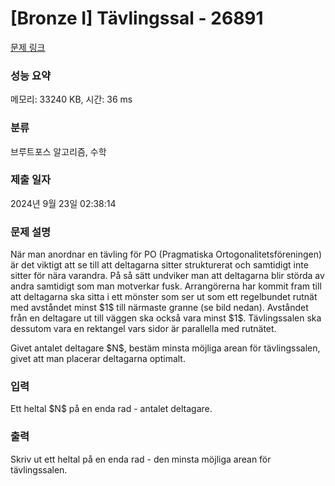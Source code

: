 # [Bronze I] Tävlingssal - 26891 

[문제 링크](https://www.acmicpc.net/problem/26891) 

### 성능 요약

메모리: 33240 KB, 시간: 36 ms

### 분류

브루트포스 알고리즘, 수학

### 제출 일자

2024년 9월 23일 02:38:14

### 문제 설명

<p>När man anordnar en tävling för PO (Pragmatiska Ortogonalitetsföreningen) är det viktigt att se till att deltagarna sitter strukturerat och samtidigt inte sitter för nära varandra. På så sätt undviker man att deltagarna blir störda av andra samtidigt som man motverkar fusk. Arrangörerna har kommit fram till att deltagarna ska sitta i ett mönster som ser ut som ett regelbundet rutnät med avståndet minst $1$ till närmaste granne (se bild nedan). Avståndet från en deltagare ut till väggen ska också vara minst $1$. Tävlingssalen ska dessutom vara en rektangel vars sidor är parallella med rutnätet.</p>

<p>Givet antalet deltagare $N$, bestäm minsta möjliga arean för tävlingssalen, givet att man placerar deltagarna optimalt.</p>

### 입력 

 <p>Ett heltal $N$ på en enda rad - antalet deltagare.</p>

### 출력 

 <p>Skriv ut ett heltal på en enda rad - den minsta möjliga arean för tävlingssalen.</p>

